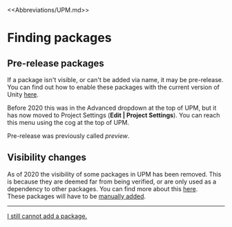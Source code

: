 <<Abbreviations/UPM.md>>
# Finding packages
## Pre-release packages
If a package isn't visible, or can't be added via name, it may be pre-release.  
You can find out how to enable these packages with the current version of Unity [here](https://docs.unity3d.com/Manual/pack-preview.html).

Before 2020 this was in the Advanced dropdown at the top of UPM, but it has now moved to Project Settings (**Edit | Project Settings**). You can reach this menu using the cog at the top of UPM.  

Pre-release was previously called *preview*.

## Visibility changes
As of 2020 the visibility of some packages in UPM has been removed. This is because they are deemed far from being verified, or are only used as a dependency to other packages. You can find more about this [here](https://forum.unity.com/threads/visibility-changes-for-preview-packages-in-2020-1.910880/).  
These packages will have to be [manually added](Manually%20Adding%20Packages.md).

---  

[I still cannot add a package.](Manually%20Adding%20Packages.md)
